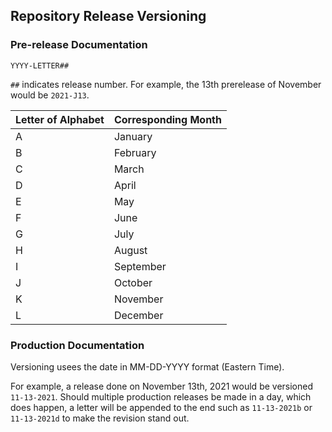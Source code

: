 ## Repository Release Versioning

### Pre-release Documentation
``YYYY-LETTER##``

``##`` indicates release number. For example, the 13th prerelease of November would be ``2021-J13``.

| Letter of Alphabet | Corresponding Month |
|--------------------|---------------------|
| A | January |
| B | February |
| C | March |
| D | April | 
| E | May |
| F | June |
| G | July |
| H | August |
| I | September |
| J | October |
| K | November |
| L | December |

### Production Documentation
Versioning usees the date in MM-DD-YYYY format (Eastern Time).

For example, a release done on November 13th, 2021 would be versioned ``11-13-2021``.
Should multiple production releases be made in a day, which does happen, a letter will be appended to the end such as ``11-13-2021b`` or ``11-13-2021d`` to make the revision stand out.
